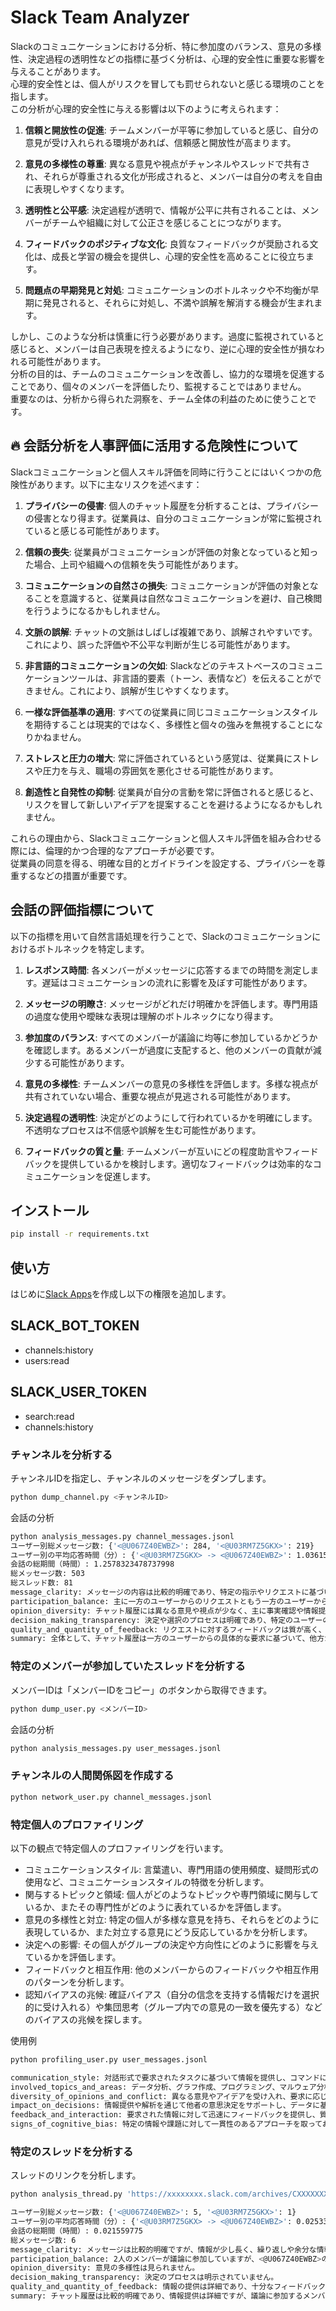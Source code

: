 # Slack Team Analyzer

Slackのコミュニケーションにおける分析、特に参加度のバランス、意見の多様性、決定過程の透明性などの指標に基づく分析は、心理的安全性に重要な影響を与えることがあります。  
心理的安全性とは、個人がリスクを冒しても罰せられないと感じる環境のことを指します。  
この分析が心理的安全性に与える影響は以下のように考えられます：

1. **信頼と開放性の促進**: チームメンバーが平等に参加していると感じ、自分の意見が受け入れられる環境があれば、信頼感と開放性が高まります。

2. **意見の多様性の尊重**: 異なる意見や視点がチャンネルやスレッドで共有され、それらが尊重される文化が形成されると、メンバーは自分の考えを自由に表現しやすくなります。

3. **透明性と公平感**: 決定過程が透明で、情報が公平に共有されることは、メンバーがチームや組織に対して公正さを感じることにつながります。

4. **フィードバックのポジティブな文化**: 良質なフィードバックが奨励される文化は、成長と学習の機会を提供し、心理的安全性を高めることに役立ちます。

5. **問題点の早期発見と対処**: コミュニケーションのボトルネックや不均衡が早期に発見されると、それらに対処し、不満や誤解を解消する機会が生まれます。

しかし、このような分析は慎重に行う必要があります。過度に監視されていると感じると、メンバーは自己表現を控えるようになり、逆に心理的安全性が損なわれる可能性があります。  
分析の目的は、チームのコミュニケーションを改善し、協力的な環境を促進することであり、個々のメンバーを評価したり、監視することではありません。  
重要なのは、分析から得られた洞察を、チーム全体の利益のために使うことです。

## :fire: 会話分析を人事評価に活用する危険性について
Slackコミュニケーションと個人スキル評価を同時に行うことにはいくつかの危険性があります。以下に主なリスクを述べます：

1. **プライバシーの侵害**: 個人のチャット履歴を分析することは、プライバシーの侵害となり得ます。従業員は、自分のコミュニケーションが常に監視されていると感じる可能性があります。

2. **信頼の喪失**: 従業員がコミュニケーションが評価の対象となっていると知った場合、上司や組織への信頼を失う可能性があります。

3. **コミュニケーションの自然さの損失**: コミュニケーションが評価の対象となることを意識すると、従業員は自然なコミュニケーションを避け、自己検閲を行うようになるかもしれません。

4. **文脈の誤解**: チャットの文脈はしばしば複雑であり、誤解されやすいです。これにより、誤った評価や不公平な判断が生じる可能性があります。

5. **非言語的コミュニケーションの欠如**: Slackなどのテキストベースのコミュニケーションツールは、非言語的要素（トーン、表情など）を伝えることができません。これにより、誤解が生じやすくなります。

6. **一様な評価基準の適用**: すべての従業員に同じコミュニケーションスタイルを期待することは現実的ではなく、多様性と個々の強みを無視することになりかねません。

7. **ストレスと圧力の増大**: 常に評価されているという感覚は、従業員にストレスや圧力を与え、職場の雰囲気を悪化させる可能性があります。

8. **創造性と自発性の抑制**: 従業員が自分の言動を常に評価されると感じると、リスクを冒して新しいアイデアを提案することを避けるようになるかもしれません。

これらの理由から、Slackコミュニケーションと個人スキル評価を組み合わせる際には、倫理的かつ合理的なアプローチが必要です。  
従業員の同意を得る、明確な目的とガイドラインを設定する、プライバシーを尊重するなどの措置が重要です。  

## 会話の評価指標について
以下の指標を用いて自然言語処理を行うことで、Slackのコミュニケーションにおけるボトルネックを特定します。

1. **レスポンス時間**: 各メンバーがメッセージに応答するまでの時間を測定します。遅延はコミュニケーションの流れに影響を及ぼす可能性があります。

2. **メッセージの明瞭さ**: メッセージがどれだけ明確かを評価します。専門用語の過度な使用や曖昧な表現は理解のボトルネックになり得ます。

3. **参加度のバランス**: すべてのメンバーが議論に均等に参加しているかどうかを確認します。あるメンバーが過度に支配すると、他のメンバーの貢献が減少する可能性があります。

4. **意見の多様性**: チームメンバーの意見の多様性を評価します。多様な視点が共有されていない場合、重要な視点が見逃される可能性があります。

5. **決定過程の透明性**: 決定がどのようにして行われているかを明確にします。不透明なプロセスは不信感や誤解を生む可能性があります。

6. **フィードバックの質と量**: チームメンバーが互いにどの程度助言やフィードバックを提供しているかを検討します。適切なフィードバックは効率的なコミュニケーションを促進します。

## インストール
```bash
pip install -r requirements.txt
```

## 使い方

はじめに[Slack Apps](https://api.slack.com/apps/)を作成し以下の権限を追加します。
## SLACK_BOT_TOKEN
* channels:history
* users:read

## SLACK_USER_TOKEN
* search:read
* channels:history

### チャンネルを分析する
チャンネルIDを指定し、チャンネルのメッセージをダンプします。
```bash
python dump_channel.py <チャンネルID>
```

会話の分析
```bash
python analysis_messages.py channel_messages.jsonl
ユーザー別総メッセージ数: {'<@U067Z40EWBZ>': 284, '<@U03RM7Z5GKX>': 219}
ユーザー別の平均応答時間（分）: {'<@U03RM7Z5GKX> -> <@U067Z40EWBZ>': 1.036152673876593, '<@U067Z40EWBZ> -> <@U03RM7Z5GKX>': 35.47403147954545}
会話の総期間（時間）: 1.2578323478737998
総メッセージ数: 503
総スレッド数: 81
message_clarity: メッセージの内容は比較的明確であり、特定の指示やリクエストに基づいた情報の提供が求められています。
participation_balance: 主に一方のユーザーからのリクエストともう一方のユーザーからの応答が見られます。全体としてはバランスの取れた参加ではなく、主導的な役割と対応する役割が分かれています。
opinion_diversity: チャット履歴には異なる意見や視点が少なく、主に事実確認や情報提供のやりとりが中心となっています。
decision_making_transparency: 決定や選択のプロセスは明確であり、特定のユーザーのリクエストに基づいてアクションがとられています。
quality_and_quantity_of_feedback: リクエストに対するフィードバックは質が高く、要求された情報や指示に対して適切な応答が行われていますが、フィードバックの量は限られています。
summary: 全体として、チャット履歴は一方のユーザーからの具体的な要求に基づいて、他方が情報を提供する形式で進行しています。意見の多様性は少なく、対話は主に情報交換に焦点を当てています。決定の透明性は高く、フィードバックの質は良好ですが、対話の量は限られています
```

### 特定のメンバーが参加していたスレッドを分析する
メンバーIDは「メンバーIDをコピー」のボタンから取得できます。
```bash
python dump_user.py <メンバーID>
```

会話の分析
```bash
python analysis_messages.py user_messages.jsonl
```

### チャンネルの人間関係図を作成する
```bash
python network_user.py channel_messages.jsonl
```

### 特定個人のプロファイリング
以下の観点で特定個人のプロファイリングを行います。
* コミュニケーションスタイル: 言葉遣い、専門用語の使用頻度、疑問形式の使用など、コミュニケーションスタイルの特徴を分析します。
* 関与するトピックと領域: 個人がどのようなトピックや専門領域に関与しているか、またその専門性がどのように表れているかを評価します。
* 意見の多様性と対立: 特定の個人が多様な意見を持ち、それらをどのように表現しているか、また対立する意見にどう反応しているかを分析します。
* 決定への影響: その個人がグループの決定や方向性にどのように影響を与えているかを評価します。
* フィードバックと相互作用: 他のメンバーからのフィードバックや相互作用のパターンを分析します。
* 認知バイアスの兆候: 確証バイアス（自分の信念を支持する情報だけを選択的に受け入れる）や集団思考（グループ内での意見の一致を優先する）などのバイアスの兆候を探します。

使用例
```bash
python profiling_user.py user_messages.jsonl

communication_style: 対話形式で要求されたタスクに基づいて情報を提供し、コマンドに従ってアクションを実行するスタイルです。専門用語の使用は少なく、わかりやすい言葉でレスポンスしています。
involved_topics_and_areas: データ分析、グラフ作成、プログラミング、マルウェア分析、バイアス分析など、テクノロジーに関する幅広いトピックに関与しています。
diversity_of_opinions_and_conflict: 異なる意見やアイデアを受け入れ、要求に応じた情報提供や解決策の提示に努めています。対立する意見や状況に対しては、事実に基づいて冷静かつ適切に対応しています。
impact_on_decisions: 情報提供や解析を通じて他者の意思決定をサポートし、データに基づいた洞察を提供することで影響を与えています。
feedback_and_interaction: 要求された情報に対して迅速にフィードバックを提供し、質問や要請に対する反応を示しています。相互作用は主に情報提供と問題解決に焦点を当てています。
signs_of_cognitive_bias: 特定の情報や課題に対して一貫性のあるアプローチを取っており、バイアスの兆候は見受けられません。提供されたデータや情報に基づいて客観的な分析を行い、冷静な対応を心がけています。
```

### 特定のスレッドを分析する
スレッドのリンクを分析します。
```bash
python analysis_thread.py 'https://xxxxxxxx.slack.com/archives/CXXXXXXXX/pxxxxxxxx'

ユーザー別総メッセージ数: {'<@U067Z40EWBZ>': 5, '<@U03RM7Z5GKX>': 1}
ユーザー別の平均応答時間（分）: {'<@U03RM7Z5GKX> -> <@U067Z40EWBZ>': 0.025330166666666667}
会話の総期間（時間）: 0.021559775
総メッセージ数: 6
message_clarity: メッセージは比較的明確ですが、情報が少し長く、繰り返しや余分な情報が含まれています。
participation_balance: 2人のメンバーが議論に参加していますが、<@U067Z40EWBZ>のメッセージが長く、<@U03RM7Z5GKX>の参加が少ないように見えます。
opinion_diversity: 意見の多様性は見られません。
decision_making_transparency: 決定のプロセスは明示されていません。
quality_and_quantity_of_feedback: 情報の提供は詳細であり、十分なフィードバックが行われています。
summary: チャット履歴は比較的明確であり、情報提供は詳細ですが、議論に参加するメンバーのバランスが改善されると良いでしょう。意見の多様性や決定の透明性を向上させることも重要です
```
